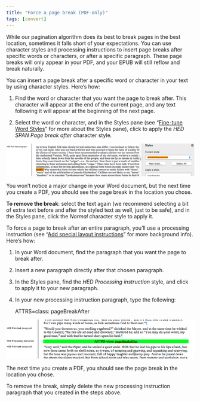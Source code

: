 ```yaml
---
title: "Force a page break (PDF-only)"
tags: [convert]
---
```

 
<html><body><section data-type="chapter" class="hsecchapter" data-hederis-type="hsecchapter" id="force-page-break" data-pi-attrs="id: force-page-break; data-tags: convert;" role="doc-chapter" data-tags="convert" data-author-name=" " data-book-title=" " title="Force a page break (PDF-only)"><p class="hblkp" data-hederis-type="hblkp" id="p3WCBDHgC">While our pagination algorithm does its best to break pages in the best location, sometimes it falls short of your expectations. You can use character styles and processing instructions to insert page breaks after specific words or characters, or after a specific paragraph. These page breaks will only appear in your PDF, and your EPUB will still reflow and break naturally.</p><section class="hwprsubsection" data-hederis-type="hwprsubsection" id="pDBKVAjr0" data-type="subsection" title="Subsection 1"><p class="hblkp" data-hederis-type="hblkp" id="pQtdjBLAU">You can insert a page break after a specific word or character in your text by using character styles. Here&#8217;s how:</p><ol class="hwprnumlist" data-hederis-type="hwprnumlist" id="pfOfRFyIH"><li class="hblkoli" data-hederis-type="hblkoli" id="liAl24XdSI"><p class="hblkoli" data-hederis-type="hblklip" id="pOLCapXuV">Find the word or character that you want the page to break after. This character will appear at the end of the current page, and any text following it will appear at the beginning of the next page.</p></li><li class="hblkoli" data-hederis-type="hblkoli" id="liFZiBrSjM"><p class="hblkoli" data-hederis-type="hblklip" id="pujHUCphC">Select the word or character, and in the Styles pane (see &#8220;<a href="{% link _docs/fine-tune-styles.md %}" class="hspana" data-hederis-type="hspana" id="pMLXHnuj7">Fine-tune Word Styles</a>&#8221; for more about the Styles pane), click to apply the <em data-hederis-type="hspanem" id="p3FTd0Q3J">HED SPAN <em class="hspanem" data-hederis-type="hspanem" id="pJy0mKFFP">Page break after </em></em>character style<em class="hspanem" data-hederis-type="hspanem" id="p6AdOesuh">.</em></p></li></ol><img data-hederis-type="hblkimg" class="hblkimg" id="pslyqzCej" src="/images/forcecharbr.png" data-img-src="/images/forcecharbr.png"/><p class="hblkp" data-hederis-type="hblkp" id="pxUpxMzS5">You won&#8217;t notice a major change in your Word document, but the next time you create a PDF, you should see the page break in the location you chose.</p><p class="hblkp" data-hederis-type="hblkp" id="pXbwcAfR7"><strong data-hederis-type="hspanstrong" id="puhFl13Zh">To remove the break</strong>: select the text again (we recommend selecting a bit of extra text before and after the styled text as well, just to be safe), and in the Styles pane, click the <em class="hspanem" data-hederis-type="hspanem" id="pw5V7ii4v">Normal</em> character style to apply it.</p></section><section class="hwprsubsection" data-hederis-type="hwprsubsection" id="pfBD8Nixl" data-type="subsection" title="Subsection 2"><p class="hblkp" data-hederis-type="hblkp" id="pxvYOHSks">To force a page to break after an entire paragraph, you&#8217;ll use a processing instruction (see &#8220;<a href="{% link _docs/custom-design.md %}" class="hspana" data-hederis-type="hspana" id="pimSMf9pp">Add special layout instructions</a>&#8221; for more background info). Here&#8217;s how:</p><ol class="hwprnumlist" data-hederis-type="hwprnumlist" id="pU2tZkEC1"><li class="hblkoli" data-hederis-type="hblkoli" id="lidJxCjyRq"><p class="hblkoli" data-hederis-type="hblklip" id="pyDQSxxlk">In your Word document, find the paragraph that you want the page to break after.</p></li><li class="hblkoli" data-hederis-type="hblkoli" id="likoL4XyeN"><p class="hblkoli" data-hederis-type="hblklip" id="p1Z7kvxRr">Insert a new paragraph directly after that chosen paragraph.</p></li><li class="hblkoli" data-hederis-type="hblkoli" id="liR18o5mbj"><p class="hblkoli" data-hederis-type="hblklip" id="plrAsIi88">In the Styles pane, find the <em class="hspanem" data-hederis-type="hspanem" id="pQ5IB98BU">HED Processing instruction</em> style, and click to apply it to your new paragraph.</p></li><li class="hblkoli" data-hederis-type="hblkoli" id="liWe2Y4Y5s"><p class="hblkoli" data-hederis-type="hblklip" id="pZsyvhjf3">In your new processing instruction paragraph, type the following:</p><div class="hwprliteral" data-hederis-type="hwprliteral" id="peQ4kTbIY" data-type="programlisting" role="doc-example"><p class="hblkp" data-hederis-type="hblkp" id="p4dU6DLez">ATTRS=class: pageBreakAfter</p></div></li></ol><img data-hederis-type="hblkimg" class="hblkimg" id="p56iEKSWc" src="/images/forcebr.png" data-img-src="/images/forcebr.png"/><p class="hblkp" data-hederis-type="hblkp" id="pICYupcLv">The next time you create a PDF, you should see the page break in the location you chose.</p><p class="hblkp" data-hederis-type="hblkp" id="p5LbcfM09">To remove the break, simply delete the new processing instruction paragraph that you created in the steps above.</p></section></section></body></html>
